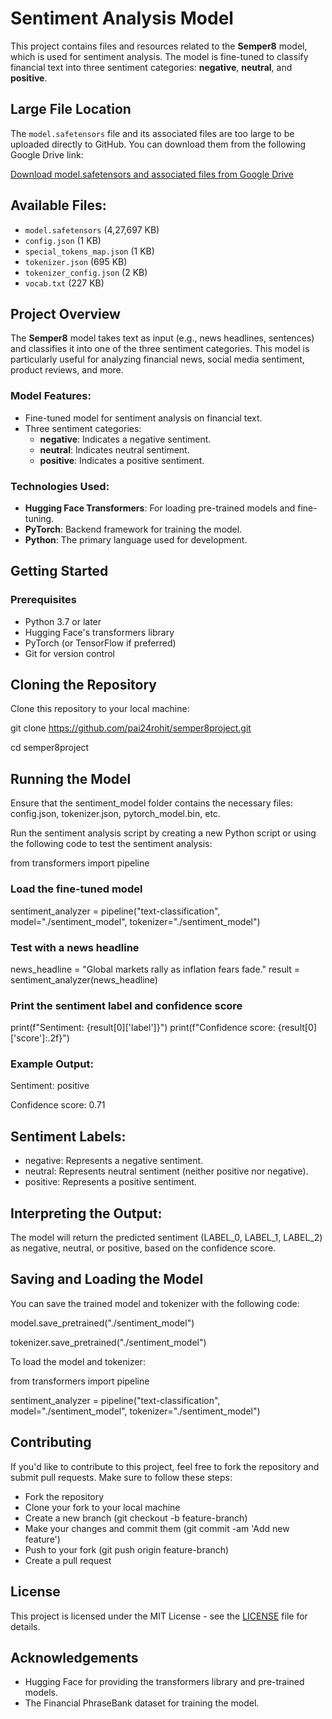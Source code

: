 # Sentiment Analysis Model

This project contains files and resources related to the **Semper8** model, which is used for sentiment analysis. The model is fine-tuned to classify financial text into three sentiment categories: **negative**, **neutral**, and **positive**.

## Large File Location

The `model.safetensors` file and its associated files are too large to be uploaded directly to GitHub. You can download them from the following Google Drive link:

[Download model.safetensors and associated files from Google Drive](https://drive.google.com/drive/folders/11BHnyKy0l9Yt0ml0ZNL6L1HZaGsf4PwR?usp=drive_link)

## Available Files:

- `model.safetensors` (4,27,697 KB)
- `config.json` (1 KB)
- `special_tokens_map.json` (1 KB)
- `tokenizer.json` (695 KB)
- `tokenizer_config.json` (2 KB)
- `vocab.txt` (227 KB)

## Project Overview

The **Semper8** model takes text as input (e.g., news headlines, sentences) and classifies it into one of the three sentiment categories. This model is particularly useful for analyzing financial news, social media sentiment, product reviews, and more.

### Model Features:
- Fine-tuned model for sentiment analysis on financial text.
- Three sentiment categories:
  - **negative**: Indicates a negative sentiment.
  - **neutral**: Indicates neutral sentiment.
  - **positive**: Indicates a positive sentiment.

### Technologies Used:
- **Hugging Face Transformers**: For loading pre-trained models and fine-tuning.
- **PyTorch**: Backend framework for training the model.
- **Python**: The primary language used for development.

## Getting Started

### Prerequisites

- Python 3.7 or later
- Hugging Face's transformers library
- PyTorch (or TensorFlow if preferred)
- Git for version control


## Cloning the Repository


Clone this repository to your local machine:

git clone https://github.com/pai24rohit/semper8project.git

cd semper8project

## Running the Model

Ensure that the sentiment_model folder contains the necessary files: config.json, tokenizer.json, pytorch_model.bin, etc.

Run the sentiment analysis script by creating a new Python script or using the following code to test the sentiment analysis:

from transformers import pipeline

### Load the fine-tuned model
sentiment_analyzer = pipeline("text-classification", model="./sentiment_model", tokenizer="./sentiment_model")

### Test with a news headline
news_headline = "Global markets rally as inflation fears fade."
result = sentiment_analyzer(news_headline)

### Print the sentiment label and confidence score
print(f"Sentiment: {result[0]['label']}")
print(f"Confidence score: {result[0]['score']:.2f}")

### Example Output:

Sentiment: positive

Confidence score: 0.71

## Sentiment Labels:

- negative: Represents a negative sentiment.
- neutral: Represents neutral sentiment (neither positive nor negative).
- positive: Represents a positive sentiment.

## Interpreting the Output:

The model will return the predicted sentiment (LABEL_0, LABEL_1, LABEL_2) as negative, neutral, or positive, based on the confidence score.

## Saving and Loading the Model


You can save the trained model and tokenizer with the following code:

model.save_pretrained("./sentiment_model")

tokenizer.save_pretrained("./sentiment_model")

To load the model and tokenizer:

from transformers import pipeline

sentiment_analyzer = pipeline("text-classification", model="./sentiment_model", tokenizer="./sentiment_model")

## Contributing

If you'd like to contribute to this project, feel free to fork the repository and submit pull requests. Make sure to follow these steps:

- Fork the repository
- Clone your fork to your local machine
- Create a new branch (git checkout -b feature-branch)
- Make your changes and commit them (git commit -am 'Add new feature')
- Push to your fork (git push origin feature-branch)
- Create a pull request

## License

This project is licensed under the MIT License - see the [LICENSE](https://opensource.org/licenses/MIT) file for details.

## Acknowledgements

- Hugging Face for providing the transformers library and pre-trained models.
- The Financial PhraseBank dataset for training the model.
